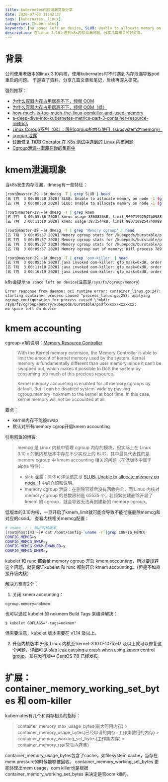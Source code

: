 ```yaml
---
title: kubernetes内存泄漏文章分享
date: 2020-07-03 11:42:37
tags: [kubernates, linux]
categories: [kubernates]
keywords: [no space left on device, SLUB: Unable to allocate memory on node, memcg]
description: 在linux 3.10上遇到k8s内存泄漏问题，分享几篇相关的好文章。
---
```


# 背景

公司使用老版本的linux 3.10内核，使用kubernates时不时遇到内存泄漏导致pod重启的问题。
于是查了资料，分享几篇文章和笔记，后续再深入研究。
<!-- more -->

强烈推荐：
- [为什么容器内存占用居高不下，频频 OOM](https://eddycjy.com/posts/why-container-memory-exceed/)
- [为什么容器内存占用居高不下，频频 OOM（续）](https://eddycjy.com/posts/why-container-memory-exceed2/)
- [how-much-is-too-much-the-linux-oomkiller-and-used-memory](https://medium.com/faun/how-much-is-too-much-the-linux-oomkiller-and-used-memory-d32186f29c9d)
- [a-deep-dive-into-kubernetes-metrics-part-3-container-resource-metrics](https://blog.freshtracks.io/a-deep-dive-into-kubernetes-metrics-part-3-container-resource-metrics-361c5ee46e66)
- [Linux Cgroup系列（04）：限制cgroup的内存使用（subsystem之memory）](https://segmentfault.com/a/1190000008125359)
- [cgroup 泄露](https://www.bookstack.cn/read/kubernetes-practice-guide/troubleshooting-summary-cgroup-leaking.md)
- [诊断修复 TiDB Operator 在 K8s 测试中遇到的 Linux 内核问题](https://zhuanlan.zhihu.com/p/66895097)
- [Cgroup泄漏--潜藏在你的集群中](https://tencentcloudcontainerteam.github.io/2018/12/29/cgroup-leaking/)

# kmem泄漏现象

当k8s发生内存泄漏，dmesg有一些特征：
```sh
[root@master-29 ~]# dmesg -T | grep SLUB | head
[五 7月  3 00:00:50 2020] SLUB: Unable to allocate memory on node -1 (gfp=0x80d0)
[五 7月  3 00:00:50 2020] SLUB: Unable to allocate memory on node -1 (gfp=0x80d0)
```

```sh
[root@master-29 ~]# dmesg -T | grep kmem
[五 7月  3 00:05:56 2020] kmem: usage 3868836kB, limit 9007199254740988kB, failcnt 0
[五 7月  3 00:11:10 2020] kmem: usage 3871544kB, limit 9007199254740988kB, failcnt 0
```

```sh
[root@master-29 ~]# dmesg -T | grep 'Memory cgroup' | head
[五 7月  3 00:05:57 2020] Memory cgroup stats for /kubepods/burstable/pod20edac81-191c-4bc6-b85f-e23a65bc7931: cache:0KB rss:0KB rss_huge:0KB mapped_file:0KB swap:0KB inactive_anon:0KB active_anon:0KB inactive_file:0KB active_file:0KB unevictable:0KB
[五 7月  3 00:05:57 2020] Memory cgroup stats for /kubepods/burstable/pod20edac81-191c-4bc6-b85f-e23a65bc7931/47fe2a20f8dabf213dbcd0995ab220c7df41eea7e5ac2f444e2d9dab2a49ed39: cache:0KB rss:44KB rss_huge:0KB mapped_file:0KB swap:0KB inactive_anon:0KB active_anon:44KB inactive_file:0KB active_file:0KB unevictable:0KB
[五 7月  3 00:05:57 2020] Memory cgroup stats for /kubepods/burstable/pod20edac81-191c-4bc6-b85f-e23a65bc7931/26879c55393e26dbccdf7dfba2fcba9d5be00cd92f1be6929c24d9725a2adcdf: cache:40KB rss:325384KB rss_huge:202752KB mapped_file:0KB swap:0KB inactive_anon:0KB active_anon:325276KB inactive_file:4KB active_file:0KB unevictable:0KB
[五 7月  3 00:05:57 2020] Memory cgroup out of memory: Kill process 789343 (java) score 1074 or sacrifice child
```

```sh
[root@master-29 ~]# dmesg -T | grep 'oom-killer' | head
[五 7月  3 00:05:56 2020] java invoked oom-killer: gfp_mask=0xd0, order=0, oom_score_adj=996
[五 7月  3 00:11:10 2020] java invoked oom-killer: gfp_mask=0xd0, order=0, oom_score_adj=996
[五 7月  3 00:16:19 2020] java invoked oom-killer: gfp_mask=0xd0, order=0, oom_score_adj=996
```

k8s会提示`no space left on device`(注意是`/sys/fs/cgroup/memory`)
```
Error response from daemon: oci runtime error: container_linux.go:247:
starting container process caused "process_linux.go:258: applying
cgroup configuration for process caused \"mkdir
/sys/fs/cgroup/memory/kubepods/burstable/podfxxxxx/xxxxxxx:
no space left on device
```

# kmem accounting

cgroup-v1的说明：[Memory Resource Controller](https://www.kernel.org/doc/html/latest/admin-guide/cgroup-v1/memory.html)
>With the Kernel memory extension, the Memory Controller is able to limit the amount of kernel memory used by the system. Kernel memory is fundamentally different than user memory, since it can’t be swapped out, which makes it possible to DoS the system by consuming too much of this precious resource.
>
>Kernel memory accounting is enabled for all memory cgroups by default. But it can be disabled system-wide by passing cgroup.memory=nokmem to the kernel at boot time. In this case, kernel memory will not be accounted at all.

要点：
- kernel内存不能被swap
- 默认对所有memory cgrop开启kmem accounting

引用煎鱼的博客:
>memcg 是 Linux 内核中管理 cgroup 内存的模块，但实际上在 Linux 3.10.x 的低内核版本中存在不少实现上的 BUG，其中最具代表性的是 memory cgroup 中 kmem accounting 相关的问题（在低版本中属于 alpha 特性）：
>- slab 泄露：具体可详见该文章 [SLUB: Unable to allocate memory on node -1](https://pingcap.com/blog/try-to-fix-two-linux-kernel-bugs-while-testing-tidb-operator-in-k8s/#bug-1-unstable-kmem-accounting) 中的介绍和说明。
>- memory cgroup 泄露：在删除容器后没有回收完全，而 Linux 内核对 memory cgroup 的总数限制是 65535 个，若频繁创建删除开启了 kmem 的 cgroup，就会导致无法再创建新的 memory cgroup。


低版本的3.10内核，一旦开启了kmem_limit就可能会导致不能彻底删除memcg和对应的cssid。
查看内核相关memcg配置：
```sh
# uname -r : 输出内核版本
[root@host143 ~]# cat /boot/config-`uname -r`|grep CONFIG_MEMCG
CONFIG_MEMCG=y
CONFIG_MEMCG_SWAP=y
CONFIG_MEMCG_SWAP_ENABLED=y
CONFIG_MEMCG_KMEM=y
```

kubelet 和 runc 都会给 memory cgroup 开启 kmem accounting，所以要规避这个问题，就要保证kubelet 和 runc 都别开启 kmem accounting。（但是不如直接升级内核）

解决方案有2个：
1. 关闭 kmem accounting：
```
cgroup.memory=nokmem
```
也可以通过 kubelet 的 nokmem Build Tags 来编译解决：
```
$ kubelet GOFLAGS="-tags=nokmem"
```
但需要注意，kubelet 版本需要在 v1.14 及以上。

2. 升级内核版本
升级 Linux 内核至 kernel-3.10.0-1075.el7 及以上就可以修复这个问题，详细可见 [slab leak causing a crash when using kmem control group](https://bugzilla.redhat.com/show_bug.cgi?id=1507149#c101)，其在发行版中 CentOS 7.8 已经发布。


# 扩展：container_memory_working_set_bytes 和 oom-killer

kubernates有几个和内存相关的指标：
>container_memory_max_usage_bytes(最大可用内存) >
>container_memory_usage_bytes(已经申请的内存+工作集使用的内存) >
>container_memory_working_set_bytes(工作集内存) >
>container_memory_rss(常驻内存集)

container_memory_usage_bytes包含了cache，如filesystem cache，当存在mem pressure的时候能够被回收。
container_memory_working_set_bytes 更能体现出mem usage，oom killer也是根据container_memory_working_set_bytes 来决定是否oom kill的。




